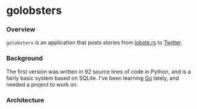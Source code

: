 # golobsters

### Overview
`golobsters` is an application that posts stories from 
[lobste.rs](https://lobste.rs) to [Twitter](https://twitter.com/lobsternews).

### Background
The first version was written in 92 source lines of code in Python, and is
a fairly basic system based on SQLite. I've been learning
[Go](http://www.golang.org) lately, and needed a project to work on. 

### Architecture

